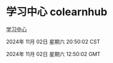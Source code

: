 # 学习中心 colearnhub
[学习中心](http://219.139.197.74:56308/colearnhub/)

2024年 11月 02日 星期六 20:50:02 CST

2024年 11月 02日 星期六 12:50:02 GMT
